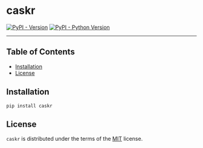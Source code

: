 # caskr

[![PyPI - Version](https://img.shields.io/pypi/v/caskr.svg)](https://pypi.org/project/caskr)
[![PyPI - Python Version](https://img.shields.io/pypi/pyversions/caskr.svg)](https://pypi.org/project/caskr)

-----

## Table of Contents

- [Installation](#installation)
- [License](#license)

## Installation

```console
pip install caskr
```

## License

`caskr` is distributed under the terms of the [MIT](https://spdx.org/licenses/MIT.html) license.
